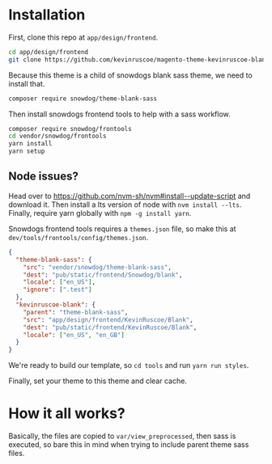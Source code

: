 # Installation

First, clone this repo at `app/design/frontend`.

```bash
cd app/design/frontend
git clone https://github.com/kevinruscoe/magento-theme-kevinruscoe-blank/ KevinRuscoe
```

Because this theme is a child of snowdogs blank sass theme, we need to install that.

```bash
composer require snowdog/theme-blank-sass
```

Then install snowdogs frontend tools to help with a sass workflow.

```bash
composer require snowdog/frontools
cd vendor/snowdog/frontools
yarn install
yarn setup
```

## Node issues?

Head over to https://github.com/nvm-sh/nvm#install--update-script and download it. Then install a lts version of node with `nvm install --lts`. Finally, require yarn globally with `npm -g install yarn`.

Snowdogs frontend tools requires a `themes.json` file, so make this at `dev/tools/frontools/config/themes.json`.

```json
{
  "theme-blank-sass": {
    "src": "vendor/snowdog/theme-blank-sass",
    "dest": "pub/static/frontend/Snowdog/blank",
    "locale": ["en_US"],
    "ignore": [".test"]
  },
  "kevinruscoe-blank": {
    "parent": "theme-blank-sass",
    "src": "app/design/frontend/KevinRuscoe/Blank",
    "dest": "pub/static/frontend/KevinRuscoe/Blank",
    "locale": ["en_US", "en_GB"]
  }
}
```

We're ready to build our template, so `cd tools` and run `yarn run styles`.

Finally, set your theme to this theme and clear cache.

# How it all works?

Basically, the files are copied to `var/view_preprocessed`, then sass is executed, so bare this in mind when trying to include parent theme sass files.